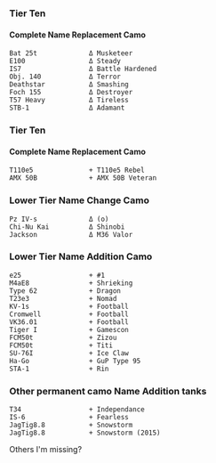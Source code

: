 ### Tier Ten
#### Complete Name Replacement Camo
```
Bat 25t             Δ Musketeer
E100                Δ Steady
IS7                 Δ Battle Hardened
Obj. 140            Δ Terror
Deathstar           Δ Smashing
Foch 155            Δ Destroyer
T57 Heavy           Δ Tireless
STB-1               Δ Adamant
```

### Tier Ten
#### Complete Name Replacement Camo
```
T110e5              + T110e5 Rebel
AMX 50B             + AMX 50B Veteran
```

### Lower Tier Name Change Camo
```
Pz IV-s             Δ (o)          
Chi-Nu Kai          Δ Shinobi
Jackson             Δ M36 Valor
```

### Lower Tier Name Addition Camo
```
e25                 + #1
M4aE8               + Shrieking
Type 62             + Dragon
T23e3               + Nomad
KV-1s               + Football
Cromwell            + Football
VK36.01             + Football
Tiger I             + Gamescon
FCM50t              + Zizou
FCM50t              + Titi
SU-76I              + Ice Claw
Ha-Go               + GuP Type 95
STA-1               + Rin
```

### Other permanent camo Name Addition tanks
```
T34                 + Independance
IS-6                + Fearless
JagTig8.8           + Snowstorm
JagTig8.8           + Snowstorm (2015)
```

Others I'm missing?
